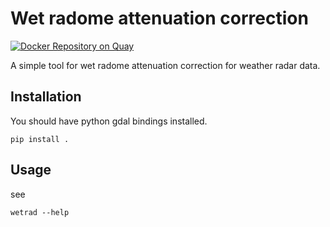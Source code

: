 # Wet radome attenuation correction
[![Docker Repository on Quay](https://quay.io/repository/fmi/radar-wet-radome/status "Docker Repository on Quay")](https://quay.io/repository/fmi/radar-wet-radome)

A simple tool for wet radome attenuation correction for weather radar data.

## Installation

You should have python gdal bindings installed.

```shell
pip install .
```

## Usage
see

```shell
wetrad --help
